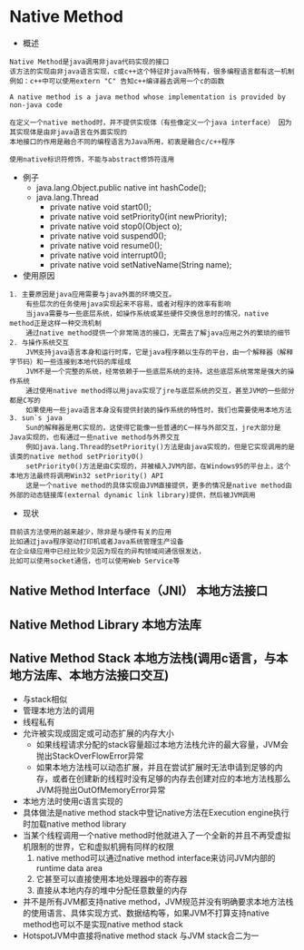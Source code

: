 # Native Method

- 概述

```text
Native Method是java调用非java代码实现的接口
该方法的实现由非java语言实现，c或c++这个特征非java所特有，很多编程语言都有这一机制
例如：c++中可以使用extern "C" 告知c++编译器去调用一个c的函数

A native method is a java method whose implementation is provided by non-java code

在定义一个native method时，并不提供实现体（有些像定义一个java interface） 因为其实现体是由非java语言在外面实现的
本地接口的作用是融合不同的编程语言为Java所用，初衷是融合c/c++程序

使用native标识符修饰，不能与abstract修饰符连用
```

- 例子
    - java.lang.Object.public native int hashCode();
    - java.lang.Thread
        - private native void start0();
        - private native void setPriority0(int newPriority);
        - private native void stop0(Object o);
        - private native void suspend0();
        - private native void resume0();
        - private native void interrupt0();
        - private native void setNativeName(String name);
- 使用原因

```text
1. 主要原因是java应用需要与java外面的环境交互。
    有些层次的任务使用java实现起来不容易，或者对程序的效率有影响
    当java需要与一些底层系统，如操作系统或某些硬件交换信息时的情况，native method正是这样一种交流机制
    通过native method提供一个非常简洁的接口，无需去了解java应用之外的繁琐的细节
2. 与操作系统交互
    JVM支持java语言本身和运行时库，它是java程序赖以生存的平台，由一个解释器（解释字节码）和一些连接到本地代码的库组成
    JVM不是一个完整的系统，经常依赖于一些底层系统的支持。这些底层系统常常是强大的操作系统
    通过使用native method得以用java实现了jre与底层系统的交互，甚至JVM的一些部分都是C写的
    如果使用一些java语言本身没有提供封装的操作系统的特性时，我们也需要使用本地方法
3. sun`s java
    Sun的解释器是用C实现的，这使得它能像一些普通的C一样与外部交互，jre大部分是Java实现的，也有通过一些native method与外界交互
    例如java.lang.Thread的setPriority()方法是由java实现的，但是它实现调用的是该类的native method setPriority0()
    setPriority0()方法是由C实现的，并被植入JVM内部，在Windows95的平台上，这个本地方法最终将调用Win32 setPriority() API
    这是一个native method的具体实现由JVM直接提供，更多的情况是native method由外部的动态链接库(external dynamic link library)提供，然后被JVM调用
```

- 现状

```text
目前该方法使用的越来越少，除非是与硬件有关的应用
比如通过java程序驱动打印机或者Java系统管理生产设备
在企业级应用中已经比较少见因为现在的异构领域间通信很发达，
比如可以使用socket通信，也可以使用Web Service等
```
## Native Method Interface（JNI） 本地方法接口
## Native Method Library 本地方法库
## Native Method Stack 本地方法栈(调用c语言，与本地方法库、本地方法接口交互)
- 与stack相似
- 管理本地方法的调用
- 线程私有
- 允许被实现成固定或可动态扩展的内存大小
    - 如果线程请求分配的stack容量超过本地方法栈允许的最大容量，JVM会抛出StackOverFlowError异常
    - 如果本地方法栈可以动态扩展，并且在尝试扩展时无法申请到足够的内存，或者在创建新的线程时没有足够的内存去创建对应的本地方法栈那么JVM将抛出OutOfMemoryError异常
- 本地方法时使用c语言实现的
- 具体做法是native method stack中登记native方法在Execution engine执行时加载native method library
- 当某个线程调用一个native method时他就进入了一个全新的并且不再受虚拟机限制的世界，它和虚拟机拥有同样的权限
    1. native method可以通过native method interface来访问JVM内部的runtime data area
    2. 它甚至可以直接使用本地处理器中的寄存器
    3. 直接从本地内存的堆中分配任意数量的内存
- 并不是所有JVM都支持native method，JVM规范并没有明确要求本地方法栈的使用语言、具体实现方式、数据结构等，如果JVM不打算支持native method也可以不是实现native method stack
- HotspotJVM中直接将native method stack 与JVM stack合二为一